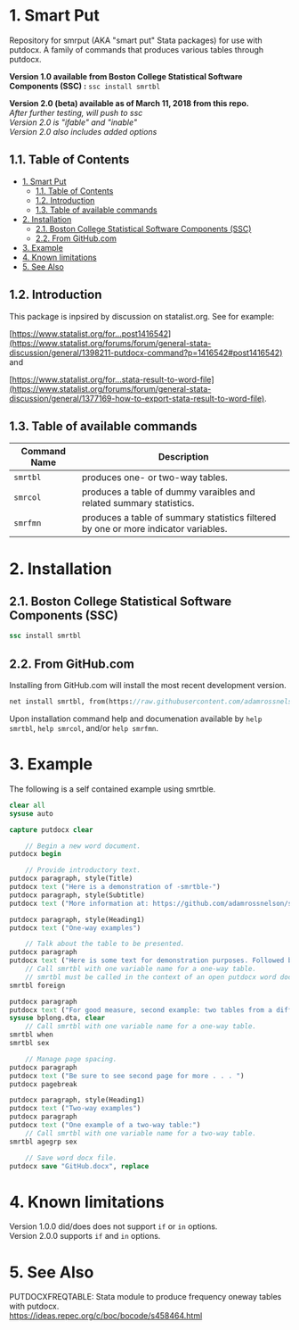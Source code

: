 # 1. Smart Put
Repository for smrput (AKA "smart put" Stata packages) for use with putdocx. A family of commands that produces various tables through putdocx.

**Version 1.0 available from Boston College Statistical Software Components (SSC) :** `ssc install smrtbl`

**Version 2.0 (beta) available as of March 11, 2018 from this repo.**  
*After further testing, will push to ssc*  
*Version 2.0 is "ifable" and "inable"*  
*Version 2.0 also includes added options*

## 1.1. Table of Contents
<!-- TOC -->

- [1. Smart Put](#1-smart-put)
    - [1.1. Table of Contents](#11-table-of-contents)
    - [1.2. Introduction](#12-introduction)
    - [1.3. Table of available commands](#13-table-of-available-commands)
- [2. Installation](#2-installation)
    - [2.1. Boston College Statistical Software Components (SSC)](#21-boston-college-statistical-software-components-ssc)
    - [2.2. From GitHub.com](#22-from-githubcom)
- [3. Example](#3-example)
- [4. Known limitations](#4-known-limitations)
- [5. See Also](#5-see-also)

<!-- /TOC -->
## 1.2. Introduction

This package is inpsired by discussion on statalist.org. See for example: 

[https://www.statalist.org/for...post1416542](https://www.statalist.org/forums/forum/general-stata-discussion/general/1398211-putdocx-command?p=1416542#post1416542) and

[https://www.statalist.org/for...stata-result-to-word-file](https://www.statalist.org/forums/forum/general-stata-discussion/general/1377169-how-to-export-stata-result-to-word-file).

## 1.3. Table of available commands


Command Name | Description
-------------|------------
`smrtbl` | produces one- or two-way tables. 
`smrcol` | produces a table of dummy varaibles and related summary statistics. 
`smrfmn` | produces a table of summary statistics filtered by one or more indicator variables.

# 2. Installation

## 2.1. Boston College Statistical Software Components (SSC)

```Stata
ssc install smrtbl
```

## 2.2. From GitHub.com

Installing from GitHub.com will install the most recent development version.

```Stata
net install smrtbl, from(https://raw.githubusercontent.com/adamrossnelson/smrput/master/)
```

Upon installation command help and documenation available by `help smrtbl`, `help smrcol`, and/or `help smrfmn`.

# 3. Example

The following is a self contained example using smrtble.

```Stata
clear all
sysuse auto

capture putdocx clear

    // Begin a new word document.
putdocx begin

    // Provide introductory text.
putdocx paragraph, style(Title)
putdocx text ("Here is a demonstration of -smrtble-")
putdocx paragraph, style(Subtitle)
putdocx text ("More information at: https://github.com/adamrossnelson/smrput")

putdocx paragraph, style(Heading1)
putdocx text ("One-way examples")

    // Talk about the table to be presented.
putdocx paragraph
putdocx text ("Here is some text for demonstration purposes. Followed by a table:")
    // Call smrtbl with one variable name for a one-way table.
    // smrtbl must be called in the context of an open putdocx word document.
smrtbl foreign

putdocx paragraph
putdocx text ("For good measure, second example: two tables from a different data set:")
sysuse bplong.dta, clear
    // Call smrtbl with one variable name for a one-way table.
smrtbl when
smrtbl sex

    // Manage page spacing.
putdocx paragraph
putdocx text ("Be sure to see second page for more . . . ")
putdocx pagebreak

putdocx paragraph, style(Heading1)
putdocx text ("Two-way examples")
putdocx paragraph
putdocx text ("One example of a two-way table:")
    // Call smrtbl with one variable name for a two-way table.
smrtbl agegrp sex

    // Save word docx file.
putdocx save "GitHub.docx", replace
```
# 4. Known limitations

Version 1.0.0 did/does does not support `if` or `in` options.  
Version 2.0.0 supports `if` and `in` options.

# 5. See Also

PUTDOCXFREQTABLE: Stata module to produce frequency oneway tables with putdocx.  
https://ideas.repec.org/c/boc/bocode/s458464.html
